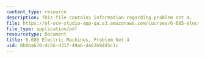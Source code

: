 ```yaml
---
content_type: resource
description: This file contains information regarding problem set 4.
file: https://ol-ocw-studio-app-qa.s3.amazonaws.com/courses/6-685-electric-machines-fall-2013/0b0ba670dc56d31f49a6da63b9495c1c_MIT6_685F13_ps04.pdf
file_type: application/pdf
resourcetype: Document
title: 6.685 Electric Machines, Problem Set 4
uid: 0b0ba670-dc56-d31f-49a6-da63b9495c1c
---
```

